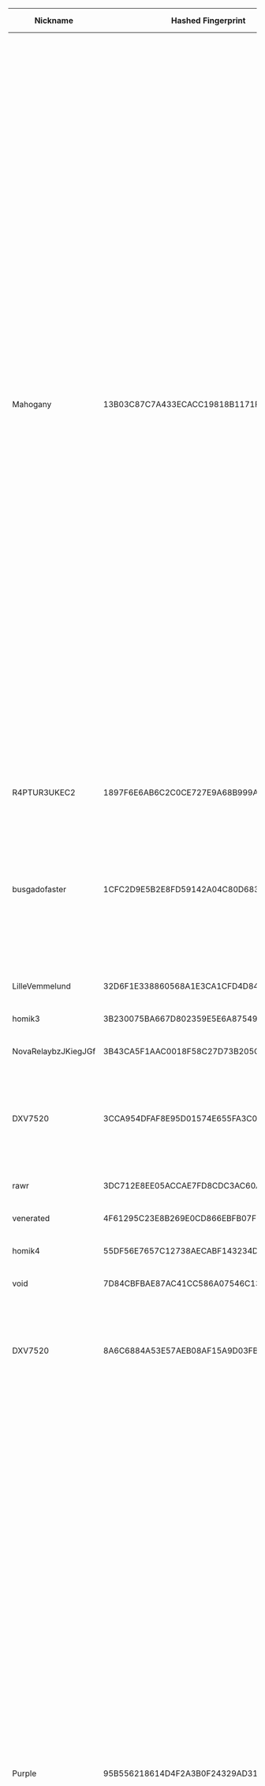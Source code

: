 | Nickname |  Hashed Fingerprint	| Or Addresses | Contact | Running | Flags | Last Seen | First Seen | Last Restarted | Advertised Bandwidth | Platform | Version | Version Status | Recommended Version | Verified hostnames | Exit policy |
|---|---|---|---|---|---|---|---|---|---|---|---|---|---|---|---|
|Mahogany | 13B03C87C7A433ECACC19818B1171F134427FFD1 | ["204.76.203.203:443"] | N/A | true | Exit, Running, V2Dir, Valid | 2025-09-08 22:00:00 | 2025-09-08 12:00:00 | 2025-09-08 10:58:40 | 0 | Tor 0.4.8.17 on Linux | 0.4.8.17 | recommended | true | N/A | ["reject 0.0.0.0/8:*","reject 169.254.0.0/16:*","reject 127.0.0.0/8:*","reject 192.168.0.0/16:*","reject 10.0.0.0/8:*","reject 172.16.0.0/12:*","reject 204.76.203.203:*","accept *:20-23","accept *:43","accept *:53","accept *:79-81","accept *:88","accept *:110","accept *:143","accept *:194","accept *:220","accept *:389","accept *:443","accept *:464","accept *:465","accept *:531","accept *:543-544","accept *:554","accept *:563","accept *:587","accept *:636","accept *:706","accept *:749","accept *:873","accept *:902-904","accept *:981","accept *:989-995","accept *:1194","accept *:1220","accept *:1293","accept *:1500","accept *:1533","accept *:1677","accept *:1723","accept *:1755","accept *:1863","accept *:2082-2083","accept *:2086-2087","accept *:2095-2096","accept *:2102-2104","accept *:3128","accept *:3389","accept *:3690","accept *:4321","accept *:4643","accept *:5050","accept *:5190","accept *:5222-5223","accept *:5228","accept *:5900","accept *:6660-6669","accept *:6679","accept *:6697","accept *:8000","accept *:8008","accept *:8074","accept *:8080","accept *:8082","accept *:8087-8088","accept *:8232-8233","accept *:8332-8333","accept *:8443","accept *:8888","accept *:9418","accept *:9999","accept *:10000","accept *:11371","accept *:19294","accept *:19638","accept *:50002","accept *:64738","reject *:*"]|
|R4PTUR3UKEC2 | 1897F6E6AB6C2C0CE727E9A68B999AFAB6FABB09 | ["91.98.121.58:9001"] | spatial.inputs.6w@icloud.com @anon: 0x1f901c9147A2FD1Ca8EbFc35ae65ca53d0f57e46 | false | Running, V2Dir, Valid | 2025-09-08 14:00:00 | 2025-09-08 06:00:00 | 2025-09-08 05:23:08 | 0 | Tor 0.4.8.10 on Linux | 0.4.8.10 | recommended | true | ["static.58.121.98.91.clients.your-server.de"] | ["reject *:*"]|
|busgadofaster | 1CFC2D9E5B2E8FD59142A04C80D6838A702A28CD | ["196.251.84.71:9001"] | N/A | false | Exit, Running, V2Dir, Valid | 2025-09-08 14:00:00 | 2025-09-08 14:00:00 | 2025-09-08 13:37:29 | 0 | Tor 0.4.8.17 on Linux | 0.4.8.17 | recommended | true | N/A | ["reject 0.0.0.0/8:*","reject 169.254.0.0/16:*","reject 127.0.0.0/8:*","reject 192.168.0.0/16:*","reject 10.0.0.0/8:*","reject 172.16.0.0/12:*","reject 196.251.84.71:*","reject *:25","reject *:119","reject *:135-139","reject *:445","reject *:563","reject *:1214","reject *:4661-4666","reject *:6346-6429","reject *:6699","reject *:6881-6999","accept *:*"]|
|LilleVemmelund | 32D6F1E338860568A1E3CA1CFD4D84EC7485EC34 | ["62.66.145.248:9001"] | schnitzelen@gmail.com | true | Running, V2Dir, Valid | 2025-09-08 22:00:00 | 2025-09-08 13:00:00 | 2025-09-08 08:54:29 | 0 | Tor 0.4.8.17 on Linux | 0.4.8.17 | recommended | true | ["062066145248.static.telenor.dk"] | ["reject *:*"]|
|homik3 | 3B230075BA667D802359E5E6A875495B82175348 | ["51.68.226.107:444","[2001:41d0:305:2100::4ede]:444"] | speszonazapka@protonmail.com | true | Running, V2Dir, Valid | 2025-09-08 22:00:00 | 2025-09-08 02:00:00 | 2025-09-08 21:39:32 | 0 | Tor 0.4.8.14 on Linux | 0.4.8.14 | recommended | true | ["vps-05b19d76.vps.ovh.net"] | ["reject *:*"]|
|NovaRelaybzJKiegJGf | 3B43CA5F1AAC0018F58C27D73B205CACC1CF4D2D | ["47.199.42.137:9001"] | <contact@nullusionist.dev> | true | Running, V2Dir, Valid | 2025-09-08 22:00:00 | 2025-09-08 17:00:00 | 2025-09-08 18:11:07 | 0 | Tor 0.4.8.17 on Linux | 0.4.8.17 | recommended | true | N/A | ["reject *:*"]|
|DXV7520 | 3CCA954DFAF8E95D01574E655FA3C0A1BB71F755 | ["31.133.0.235:445","[2001:67c:2044:c141:0:1:6431:1]:445"] | admin@caspervk.net | false | Exit, Running, V2Dir, Valid | 2025-09-08 20:00:00 | 2025-09-08 20:00:00 | 2025-09-08 19:34:34 | 0 | Tor 0.4.8.16 on Linux | 0.4.8.16 | recommended | true | ["tor.caspervk.net"] | ["reject 0.0.0.0/8:*","reject 169.254.0.0/16:*","reject 127.0.0.0/8:*","reject 192.168.0.0/16:*","reject 10.0.0.0/8:*","reject 172.16.0.0/12:*","reject 31.133.0.235:*","reject 192.176.124.184:*","reject *:22","reject *:25","accept *:*"]|
|rawr | 3DC712E8EE05ACCAE7FD8CDC3AC60A4F974EBA8B | ["73.15.113.154:9003"] | disconnecteddisconnected111@gmail.com | true | Running, V2Dir, Valid | 2025-09-08 22:00:00 | 2025-09-08 22:00:00 | 2025-09-08 20:52:21 | 0 | Tor 0.4.8.17 on Linux | 0.4.8.17 | recommended | true | ["c-73-15-113-154.hsd1.ca.comcast.net"] | ["reject *:*"]|
|venerated | 4F61295C23E8B269E0CD866EBFB07F46DE653D3B | ["198.28.170.56:9001"] | spam-me at earthlink dot net | true | Running, V2Dir, Valid | 2025-09-08 22:00:00 | 2025-09-08 21:00:00 | 2025-09-08 20:05:10 | 0 | Tor 0.4.8.14 on Linux | 0.4.8.14 | recommended | true | N/A | ["reject *:*"]|
|homik4 | 55DF56E7657C12738AECABF143234D05FC3BB620 | ["51.68.226.107:9001","[2001:41d0:305:2100::4ede]:9001"] | speszonazapka@protonmail.com | true | Running, V2Dir, Valid | 2025-09-08 22:00:00 | 2025-09-08 02:00:00 | 2025-09-08 21:39:31 | 0 | Tor 0.4.8.14 on Linux | 0.4.8.14 | recommended | true | ["vps-05b19d76.vps.ovh.net"] | ["reject *:*"]|
|void | 7D84CBFBAE87AC41CC586A07546C1335EE6196A3 | ["69.156.123.130:9001"] | myemail@example.com | true | Running, Valid | 2025-09-08 22:00:00 | 2025-09-08 06:00:00 | 2025-09-08 14:20:42 | 6795201 | Tor 0.4.8.17 on Linux | 0.4.8.17 | recommended | true | ["mtrlpq2884w-69-156-123-130.dsl.bell.ca"] | ["reject *:*"]|
|DXV7520 | 8A6C6884A53E57AEB08AF15A9D03FBF546427393 | ["31.133.0.235:446","[2001:67c:2044:c141:0:1:6431:1]:446"] | admin@caspervk.net | false | Exit, Running, V2Dir, Valid | 2025-09-08 20:00:00 | 2025-09-08 20:00:00 | 2025-09-08 19:34:34 | 0 | Tor 0.4.8.16 on Linux | 0.4.8.16 | recommended | true | ["tor.caspervk.net"] | ["reject 0.0.0.0/8:*","reject 169.254.0.0/16:*","reject 127.0.0.0/8:*","reject 192.168.0.0/16:*","reject 10.0.0.0/8:*","reject 172.16.0.0/12:*","reject 31.133.0.235:*","reject 192.176.124.184:*","reject *:22","reject *:25","accept *:*"]|
|Purple | 95B556218614D4F2A3B0F24329AD31103D31FFF6 | ["103.91.65.44:443"] | N/A | true | Exit, Running, V2Dir, Valid | 2025-09-08 22:00:00 | 2025-09-08 11:00:00 | 2025-09-08 10:14:36 | 0 | Tor 0.4.8.17 on Linux | 0.4.8.17 | recommended | true | N/A | ["reject 0.0.0.0/8:*","reject 169.254.0.0/16:*","reject 127.0.0.0/8:*","reject 192.168.0.0/16:*","reject 10.0.0.0/8:*","reject 172.16.0.0/12:*","reject 103.91.65.44:*","accept *:20-23","accept *:43","accept *:53","accept *:79-81","accept *:88","accept *:110","accept *:143","accept *:194","accept *:220","accept *:389","accept *:443","accept *:464","accept *:465","accept *:531","accept *:543-544","accept *:554","accept *:563","accept *:587","accept *:636","accept *:706","accept *:749","accept *:873","accept *:902-904","accept *:981","accept *:989-995","accept *:1194","accept *:1220","accept *:1293","accept *:1500","accept *:1533","accept *:1677","accept *:1723","accept *:1755","accept *:1863","accept *:2082-2083","accept *:2086-2087","accept *:2095-2096","accept *:2102-2104","accept *:3128","accept *:3389","accept *:3690","accept *:4321","accept *:4643","accept *:5050","accept *:5190","accept *:5222-5223","accept *:5228","accept *:5900","accept *:6660-6669","accept *:6679","accept *:6697","accept *:8000","accept *:8008","accept *:8074","accept *:8080","accept *:8082","accept *:8087-8088","accept *:8232-8233","accept *:8332-8333","accept *:8443","accept *:8888","accept *:9418","accept *:9999","accept *:10000","accept *:11371","accept *:19294","accept *:19638","accept *:50002","accept *:64738","reject *:*"]|
|RedGuard | 97C3B88A03EF7713B8E5148A852DA1E1CEF4DF11 | ["45.80.208.50:9001"] | mail: tor@redflag.ps \\| web: https://redflag.ps/tor | true | Running, V2Dir, Valid | 2025-09-08 22:00:00 | 2025-09-08 04:00:00 | 2025-09-08 15:33:49 | 0 | Tor 0.4.8.17 on Linux | 0.4.8.17 | recommended | true | N/A | ["reject *:*"]|
|meowdy | A2CAE6AA339A9F0E1AC2FBEC554B35A1106AFDD4 | ["184.75.208.178:56894"] | Admin <admin AT meowdy dot org> | true | Running, V2Dir, Valid | 2025-09-08 22:00:00 | 2025-09-08 08:00:00 | 2025-09-08 21:24:25 | 0 | Tor 0.4.8.17 on Linux | 0.4.8.17 | recommended | true | N/A | ["reject *:*"]|
|Torzee3 | A87211AFA3D612CB8DD28AA831FF54287EC5C52C | ["45.9.156.31:9001","[2a0e:bfc7::216:3cff:fe76:92a4]:9001"] | Torzee <torzeee1@gmail.com> | true | Running, V2Dir, Valid | 2025-09-08 22:00:00 | 2025-09-08 20:00:00 | 2025-09-08 19:58:07 | 0 | Tor 0.4.8.10 on Linux | 0.4.8.10 | recommended | true | N/A | ["reject *:*"]|
|DXV7520 | C4ED8F72CBBC7649B2617DCD98C2D7872E0D4A02 | ["31.133.0.235:443","[2001:67c:2044:c141:0:1:6431:1]:443"] | admin@caspervk.net | false | Exit, Running, V2Dir, Valid | 2025-09-08 20:00:00 | 2025-09-08 20:00:00 | 2025-09-08 19:34:34 | 0 | Tor 0.4.8.16 on Linux | 0.4.8.16 | recommended | true | ["tor.caspervk.net"] | ["reject 0.0.0.0/8:*","reject 169.254.0.0/16:*","reject 127.0.0.0/8:*","reject 192.168.0.0/16:*","reject 10.0.0.0/8:*","reject 172.16.0.0/12:*","reject 31.133.0.235:*","reject 192.176.124.184:*","reject *:22","reject *:25","accept *:*"]|
|Crocs | C603A0988F365E51F50930D37FEF4E87D7A6C215 | ["176.9.3.9:443","[2a01:4f8:141:3305::2]:443"] | N/A | true | Exit, Running, V2Dir, Valid | 2025-09-08 22:00:00 | 2025-09-08 12:00:00 | 2025-09-08 11:43:36 | 0 | Tor 0.4.8.17 on Linux | 0.4.8.17 | recommended | true | ["static.9.3.9.176.clients.your-server.de"] | ["reject 0.0.0.0/8:*","reject 169.254.0.0/16:*","reject 127.0.0.0/8:*","reject 192.168.0.0/16:*","reject 10.0.0.0/8:*","reject 172.16.0.0/12:*","reject 176.9.3.9:*","accept *:20-23","accept *:43","accept *:53","accept *:79-81","accept *:88","accept *:110","accept *:143","accept *:194","accept *:220","accept *:389","accept *:443","accept *:464","accept *:465","accept *:531","accept *:543-544","accept *:554","accept *:563","accept *:587","accept *:636","accept *:706","accept *:749","accept *:873","accept *:902-904","accept *:981","accept *:989-995","accept *:1194","accept *:1220","accept *:1293","accept *:1500","accept *:1533","accept *:1677","accept *:1723","accept *:1755","accept *:1863","accept *:2082-2083","accept *:2086-2087","accept *:2095-2096","accept *:2102-2104","accept *:3128","accept *:3389","accept *:3690","accept *:4321","accept *:4643","accept *:5050","accept *:5190","accept *:5222-5223","accept *:5228","accept *:5900","accept *:6660-6669","accept *:6679","accept *:6697","accept *:8000","accept *:8008","accept *:8074","accept *:8080","accept *:8082","accept *:8087-8088","accept *:8232-8233","accept *:8332-8333","accept *:8443","accept *:8888","accept *:9418","accept *:9999","accept *:10000","accept *:11371","accept *:19294","accept *:19638","accept *:50002","accept *:64738","reject *:*"]|
|DXV7520 | C63157798CE6698F1923997DA91181AB309EB1D8 | ["31.133.0.235:444","[2001:67c:2044:c141:0:1:6431:1]:444"] | admin@caspervk.net | false | Exit, Running, V2Dir, Valid | 2025-09-08 20:00:00 | 2025-09-08 20:00:00 | 2025-09-08 19:34:34 | 0 | Tor 0.4.8.16 on Linux | 0.4.8.16 | recommended | true | ["tor.caspervk.net"] | ["reject 0.0.0.0/8:*","reject 169.254.0.0/16:*","reject 127.0.0.0/8:*","reject 192.168.0.0/16:*","reject 10.0.0.0/8:*","reject 172.16.0.0/12:*","reject 31.133.0.235:*","reject 192.176.124.184:*","reject *:22","reject *:25","accept *:*"]|
|Unnamed | D2895EF5E8A438BD29E384562198C140BEB6A1C0 | ["95.216.51.239:39510","[2a01:4f9:6b:461a:ba56:d50d:44b9:1]:39510"] | N/A | true | Running, V2Dir, Valid | 2025-09-08 22:00:00 | 2025-09-08 04:00:00 | 2025-09-08 20:02:25 | 0 | Tor 0.4.8.17 on Linux | 0.4.8.17 | recommended | true | N/A | ["reject *:*"]|
